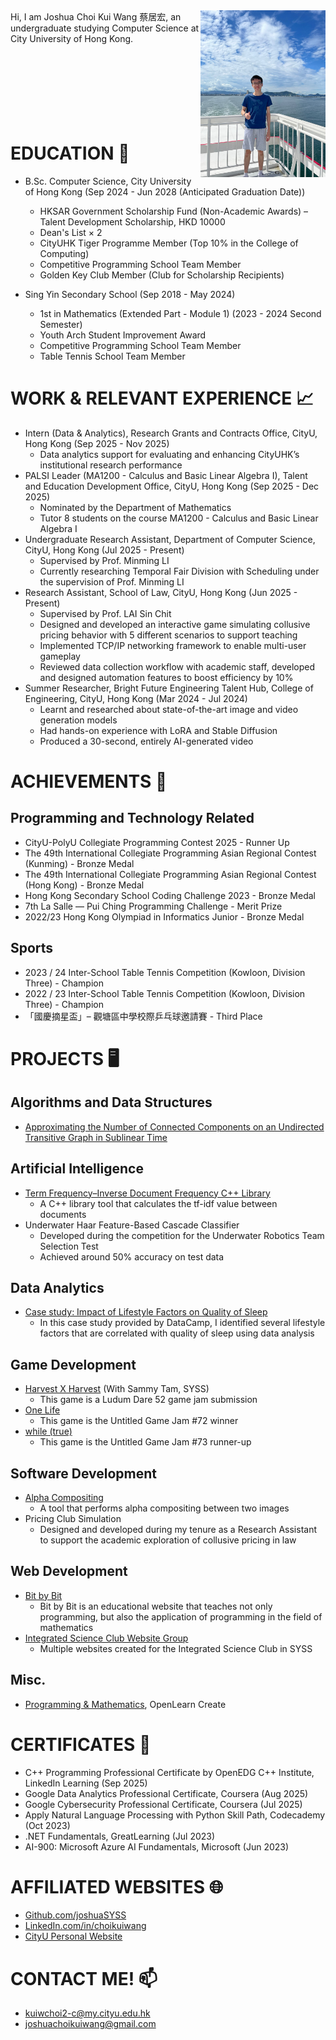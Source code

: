 <head>
  <meta name="google-site-verification" content="0SEcurk_dKLeFfJ4VC6azCpxCccwgnd3JkByYOdYncA" />
</head>
<img src="image.jpg" width="200" align="right">
Hi, I am Joshua Choi Kui Wang 蔡居宏, an undergraduate studying Computer Science at City University of Hong Kong.<br><br><br><br><br><br><br><br>

# EDUCATION 🏫
- B.Sc. Computer Science, City University of Hong Kong (Sep 2024 - Jun 2028 (Anticipated Graduation Date))
  * HKSAR Government Scholarship Fund (Non-Academic Awards) – Talent Development Scholarship, HKD 10000
  * Dean's List × 2
  * CityUHK Tiger Programme Member (Top 10% in the College of Computing)
  * Competitive Programming School Team Member
  * Golden Key Club Member (Club for Scholarship Recipients)

- Sing Yin Secondary School (Sep 2018 - May 2024)
  * 1st in Mathematics (Extended Part - Module 1) (2023 - 2024 Second Semester)
  * Youth Arch Student Improvement Award
  * Competitive Programming School Team Member
  * Table Tennis School Team Member

# WORK & RELEVANT EXPERIENCE 📈
- Intern (Data & Analytics), Research Grants and Contracts Office, CityU, Hong Kong (Sep 2025 - Nov 2025)
  * Data analytics support for evaluating and enhancing CityUHK’s institutional research performance
- PALSI Leader (MA1200 - Calculus and Basic Linear Algebra I), Talent and Education Development Office, CityU, Hong Kong (Sep 2025 - Dec 2025)
  * Nominated by the Department of Mathematics
  * Tutor 8 students on the course MA1200 - Calculus and Basic Linear Algebra I
- Undergraduate Research Assistant, Department of Computer Science, CityU, Hong Kong (Jul 2025 - Present)
  * Supervised by Prof. Minming LI
  * Currently researching Temporal Fair Division with Scheduling under the supervision of Prof. Minming LI
- Research Assistant, School of Law, CityU, Hong Kong (Jun 2025 - Present)
  * Supervised by Prof. LAI Sin Chit
  * Designed and developed an interactive game simulating collusive pricing behavior with 5 different scenarios to support teaching
  * Implemented TCP/IP networking framework to enable multi-user gameplay
  * Reviewed data collection workflow with academic staff, developed and designed automation features to boost efficiency by 10%
- Summer Researcher, Bright Future Engineering Talent Hub, College of Engineering, CityU, Hong Kong (Mar 2024 - Jul 2024)
  * Learnt and researched about state-of-the-art image and video generation models
  * Had hands-on experience with LoRA and Stable Diffusion
  * Produced a 30-second, entirely AI-generated video

# ACHIEVEMENTS 🏅
## Programming and Technology Related
- CityU-PolyU Collegiate Programming Contest 2025 - Runner Up
- The 49th International Collegiate Programming Asian Regional Contest (Kunming) - Bronze Medal
- The 49th International Collegiate Programming Asian Regional Contest (Hong Kong) - Bronze Medal
- Hong Kong Secondary School Coding Challenge 2023 - Bronze Medal
- 7th La Salle — Pui Ching Programming Challenge - Merit Prize
- 2022/23 Hong Kong Olympiad in Informatics Junior - Bronze Medal

## Sports
- 2023 / 24 Inter-School Table Tennis Competition (Kowloon, Division Three) - Champion
- 2022 / 23 Inter-School Table Tennis Competition (Kowloon, Division Three) - Champion
- 「國慶摘星盃」– 觀塘區中學校際乒乓球邀請賽 - Third Place

# PROJECTS 🖥
## Algorithms and Data Structures
- [Approximating the Number of Connected Components on an Undirected Transitive Graph in Sublinear Time](https://github.com/joshuaSYSS/approxCCDegree)

## Artificial Intelligence
<!--### AI Game Programming-->
- [Term Frequency–Inverse Document Frequency C++ Library](https://github.com/joshuaSYSS/tfidf)
  * A C++ library tool that calculates the tf-idf value between documents
- Underwater Haar Feature-Based Cascade Classifier
  * Developed during the competition for the Underwater Robotics Team Selection Test
  * Achieved around 50% accuracy on test data
 
## Data Analytics
- [Case study: Impact of Lifestyle Factors on Quality of Sleep](https://www.datacamp.com/datalab/w/894bc003-651d-49cd-9cc9-c3dc1f343ee6)
  * In this case study provided by DataCamp, I identified several lifestyle factors that are correlated with quality of sleep using data analysis

## Game Development
- [Harvest X Harvest](https://revolution-game.itch.io/harvest-x-harvest) (With Sammy Tam, SYSS)
  * This game is a Ludum Dare 52 game jam submission
- [One Life](https://revolution-game.itch.io/one-life)
  * This game is the Untitled Game Jam #72 winner
- [while (true)](https://no1gameexpert.itch.io/while-true)
  * This game is the Untitled Game Jam #73 runner-up

<!--## Programming Languages and Compiler-->

## Software Development
- [Alpha Compositing](https://github.com/joshuaSYSS/Alpha-Compositing)
  * A tool that performs alpha compositing between two images
- Pricing Club Simulation
  * Designed and developed during my tenure as a Research Assistant to support the academic exploration of collusive pricing in law

## Web Development
- [Bit by Bit](https://bitbybit-programming.netlify.app/)
  * Bit by Bit is an educational website that teaches not only programming, but also the application of programming in the field of mathematics
- [Integrated Science Club Website Group](https://is-club.netlify.app/)
  * Multiple websites created for the Integrated Science Club in SYSS
 
## Misc.
- [Programming & Mathematics](https://www.open.edu/openlearncreate/course/view.php?id=16462), OpenLearn Create

# CERTIFICATES 📄
- C++ Programming Professional Certificate by OpenEDG C++ Institute, LinkedIn Learning (Sep 2025)
- Google Data Analytics Professional Certificate, Coursera (Aug 2025)
- Google Cybersecurity Professional Certificate, Coursera (Jul 2025)
- Apply Natural Language Processing with Python Skill Path, Codecademy (Oct 2023)
- .NET Fundamentals, GreatLearning (Jul 2023)
- AI-900: Microsoft Azure AI Fundamentals, Microsoft (Jun 2023)

<!--# Bootcamps 🏕️-->

# AFFILIATED WEBSITES 🌐
- [Github.com/joshuaSYSS](https://github.com/joshuaSYSS)
- [LinkedIn.com/in/choikuiwang](https://www.linkedin.com/in/choikuiwang)
- [CityU Personal Website](https://personal.cs.cityu.edu.hk/~kuiwchoi2)

# CONTACT ME! 📫
- [kuiwchoi2-c@my.cityu.edu.hk](mailto:kuiwchoi2-c@my.cityu.edu.hk)
- [joshuachoikuiwang@gmail.com](mailto:joshuachoikuiwang@gmail.com)
